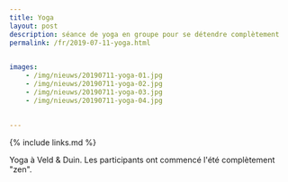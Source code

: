 ```yaml
---
title: Yoga
layout: post
description: séance de yoga en groupe pour se détendre complètement
permalink: /fr/2019-07-11-yoga.html

    
images: 
    - /img/nieuws/20190711-yoga-01.jpg
    - /img/nieuws/20190711-yoga-02.jpg
    - /img/nieuws/20190711-yoga-03.jpg
    - /img/nieuws/20190711-yoga-04.jpg
    
    
---
```


{% include links.md %}

Yoga à Veld & Duin. Les participants ont commencé l'été complètement "zen". 
